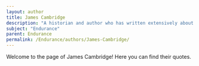 ```yaml
---
layout: author
title: James Cambridge
description: "A historian and author who has written extensively about the Endurance expedition, Cambrige focuses on the leadership and survival strategies employed by Shackleton."
subject: "Endurance"
parent: Endurance
permalink: /Endurance/authors/James-Cambridge/
---
```


Welcome to the page of James Cambridge! Here you can find their quotes.

